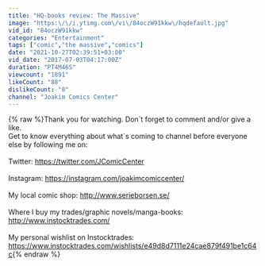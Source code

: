```yaml
---
title: "HQ-books review: The Massive"
image: "https:\/\/i.ytimg.com\/vi\/84oczW91kkw\/hqdefault.jpg"
vid_id: "84oczW91kkw"
categories: "Entertainment"
tags: ["comic","the massive","comics"]
date: "2021-10-27T02:39:51+03:00"
vid_date: "2017-07-03T04:17:00Z"
duration: "PT4M46S"
viewcount: "1891"
likeCount: "88"
dislikeCount: "0"
channel: "Joakim Comics Center"
---
```

{% raw %}Thank you for watching. Don´t forget to comment and/or give a like. <br />Get to know everything about what´s coming to channel before everyone else by following me on:<br /><br />Twitter:  <a rel="nofollow" target="blank" href="https://twitter.com/JComicCenter">https://twitter.com/JComicCenter</a> <br /><br />Instagram: <a rel="nofollow" target="blank" href="https://instagram.com/joakimcomiccenter/">https://instagram.com/joakimcomiccenter/</a><br /><br />My local comic shop: <a rel="nofollow" target="blank" href="http://www.serieborsen.se/">http://www.serieborsen.se/</a> <br /><br />Where I buy my trades/graphic novels/manga-books: <a rel="nofollow" target="blank" href="http://www.instocktrades.com/">http://www.instocktrades.com/</a><br /><br />My personal wishlist on Instocktrades:  <a rel="nofollow" target="blank" href="https://www.instocktrades.com/wishlists/e49d8d7111e24cae879f491be1c64c">https://www.instocktrades.com/wishlists/e49d8d7111e24cae879f491be1c64c</a>{% endraw %}
